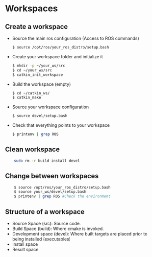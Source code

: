 # Workspaces

## Create a workspace

-	Source the main ros configuration (Access to ROS commands)
	```bash
	$ source /opt/ros/your_ros_distro/setup.bash
	```
- Create your workspace folder and initialize it
	```bash
	$ mkdir -p ~/your_ws/src
	$ cd ~/your_ws/src
	$ catkin_init_workspace
	```
- Build the workspace (empty)
	```bash
	$ cd ~/catkin_ws/
	$ catkin_make
	```
- Source your workspace configuration
	```bash
	$ source devel/setup.bash
	```
- Check that everything points to your workspace
	```bash
	$ printenv | grep ROS
	```

## Clean workspace
```bash
	sudo rm -r build install devel
```

## Change between workspaces
```bash
	$ source /opt/ros/your_ros_distro/setup.bash
	$ source your_ws/devel/setup.bash
	$ printenv | grep ROS #Check the environment
```
## Structure of a workspace

-	Source Space (src):	Source code.
-	Build Space (build):	Where cmake is invoked.
-	Development space (devel):	Where built targets are placed prior to being	installed (executables)
-	Install space
-	Result space
